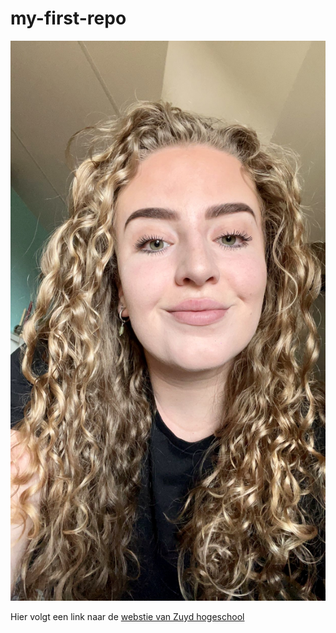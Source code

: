 # my-first-repo

![foto iris](img/iris-foto.jpeg)

Hier volgt een link naar de [webstie van Zuyd hogeschool](https://www.zuyd.nl/)  
